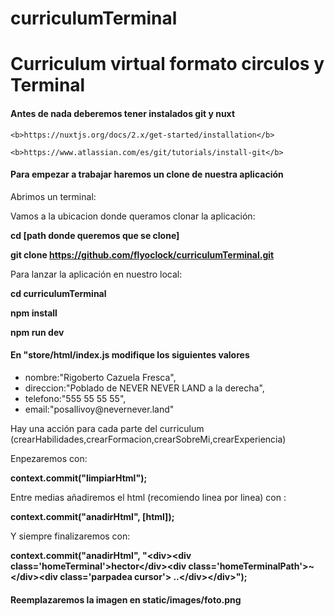 # curriculumTerminal
<h1>Curriculum virtual formato circulos y Terminal</h1>

<h4>Antes de nada deberemos tener instalados git y nuxt</h4>

    <b>https://nuxtjs.org/docs/2.x/get-started/installation</b>

    <b>https://www.atlassian.com/es/git/tutorials/install-git</b>

<h4>Para empezar a trabajar haremos un clone de nuestra aplicación</h4>

Abrimos un terminal:

Vamos a la ubicacion donde queramos clonar la aplicación:

<b>cd [path donde queremos que se clone]</b>

<b>git clone https://github.com/flyoclock/curriculumTerminal.git</b>

Para lanzar la aplicación en nuestro local:

<b>cd curriculumTerminal</b>

<b>npm install</b>

<b>npm run dev</b>


<h4>En "store/html/index.js modifique los siguientes valores</h4>
<ul>
<li>nombre:"Rigoberto Cazuela Fresca",</li>
<li>direccion:"Poblado de NEVER NEVER LAND a la derecha",</li>
<li>telefono:"555 55 55 55",</li>
<li>email:"posallivoy@nevernever.land"</li>
</ul>

Hay una acción para cada parte del curriculum (crearHabilidades,crearFormacion,crearSobreMi,crearExperiencia)

Enpezaremos con:

 <b>context.commit("limpiarHtml");</b>

Entre medias añadiremos el html (recomiendo linea por linea) con :

 <b>context.commit("anadirHtml", [html]);</b>

Y siempre finalizaremos con:

 <b>context.commit("anadirHtml", "&lt;div&gt;&lt;div class='homeTerminal'&gt;hector&lt;/div&gt;&lt;div class='homeTerminalPath'&gt;~&lt;/div&gt;&lt;div class='parpadea cursor'&gt; ..&lt;/div&gt;&lt;/div&gt;");</b>

<h4>Reemplazaremos la imagen en static/images/foto.png</h4>





